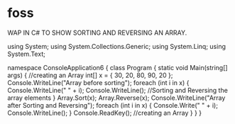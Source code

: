 # foss
WAP IN C# TO SHOW SORTING AND REVERSING AN ARRAY.

using System;
using System.Collections.Generic;
using System.Linq;
using System.Text;

namespace ConsoleApplication6
{
    class Program
    {
        static void Main(string[] args)
        {
            //creating an Array
            int[] x = { 30, 20, 80, 90, 20 };
            Console.WriteLine("Array before sorting");
            foreach (int i in x)
            {
                Console.WriteLine(" " + i);
                Console.WriteLine();
                //Sorting and Reversing the array elements
            }
                Array.Sort(x); Array.Reverse(x);
                Console.WriteLine("Array after Sorting and Reversing");
                foreach (int i in x)
                {
                    Console.Write(" " + i);
                Console.WriteLine();
            }
            Console.ReadKey();
  //creating an Array
        }
    }
}



